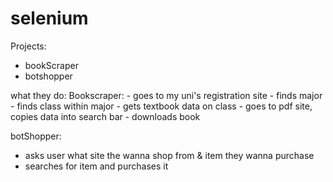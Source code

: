 # selenium
Projects:

- bookScraper
- botshopper


what they do:
Bookscraper: 
    - goes to my uni's registration site
    - finds major 
    - finds class within major 
    - gets textbook data on class
    - goes to pdf site, copies data into search bar
    - downloads book 

botShopper:
  - asks user what site the wanna shop from & item they wanna purchase
  - searches for item and purchases it 

